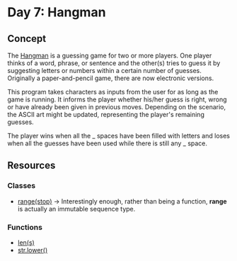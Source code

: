 # Day 7: Hangman

## Concept

The [Hangman](https://en.wikipedia.org/wiki/Hangman_(game)) is a guessing game for two or more players.
One player thinks of a word, phrase, or sentence and the other(s) tries to guess it by suggesting
letters or numbers within a certain number of guesses. Originally a paper-and-pencil game, there are
now electronic versions.

This program takes characters as inputs from the user for as long as the game is running. It informs
the player whether his/her guess is right, wrong or have already been given in previous moves. Depending
on the scenario, the ASCII art might be updated, representing the player's remaining guesses.

The player wins when all the _ spaces have been filled with letters and loses when all the
guesses have been used while there is still any _ space.

## Resources

### Classes

- [range(stop)](https://docs.python.org/3/library/functions.html#func-range) -> Interestingly enough, rather than being a function, **range** is actually an immutable sequence type.

### Functions

- [len(s)](https://docs.python.org/3/library/functions.html#len)
- [str.lower()](https://docs.python.org/3/library/stdtypes.html?highlight=lower#str.lower)

